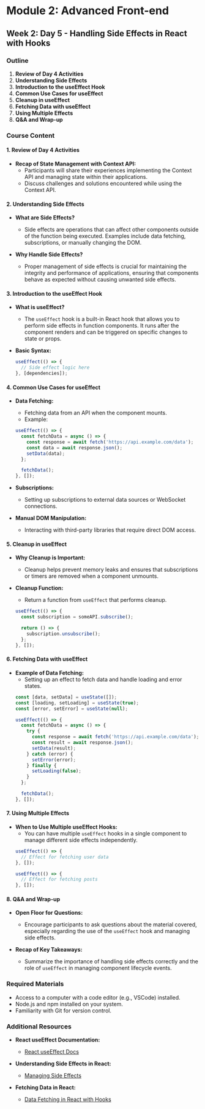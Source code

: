 # Module 2: Advanced Front-end
## Week 2: Day 5 - Handling Side Effects in React with Hooks

### Outline
1. **Review of Day 4 Activities**
2. **Understanding Side Effects**
3. **Introduction to the useEffect Hook**
4. **Common Use Cases for useEffect**
5. **Cleanup in useEffect**
6. **Fetching Data with useEffect**
7. **Using Multiple Effects**
8. **Q&A and Wrap-up**

### Course Content

#### 1. Review of Day 4 Activities
- **Recap of State Management with Context API:**
  - Participants will share their experiences implementing the Context API and managing state within their applications.
  - Discuss challenges and solutions encountered while using the Context API.

#### 2. Understanding Side Effects
- **What are Side Effects?**
  - Side effects are operations that can affect other components outside of the function being executed. Examples include data fetching, subscriptions, or manually changing the DOM.

- **Why Handle Side Effects?**
  - Proper management of side effects is crucial for maintaining the integrity and performance of applications, ensuring that components behave as expected without causing unwanted side effects.

#### 3. Introduction to the useEffect Hook
- **What is useEffect?**
  - The `useEffect` hook is a built-in React hook that allows you to perform side effects in function components. It runs after the component renders and can be triggered on specific changes to state or props.

- **Basic Syntax:**
  ```javascript
  useEffect(() => {
    // Side effect logic here
  }, [dependencies]);
  ```

#### 4. Common Use Cases for useEffect
- **Data Fetching:**
  - Fetching data from an API when the component mounts.
  - Example:
  ```javascript
  useEffect(() => {
    const fetchData = async () => {
      const response = await fetch('https://api.example.com/data');
      const data = await response.json();
      setData(data);
    };

    fetchData();
  }, []);
  ```

- **Subscriptions:**
  - Setting up subscriptions to external data sources or WebSocket connections.

- **Manual DOM Manipulation:**
  - Interacting with third-party libraries that require direct DOM access.

#### 5. Cleanup in useEffect
- **Why Cleanup is Important:**
  - Cleanup helps prevent memory leaks and ensures that subscriptions or timers are removed when a component unmounts.

- **Cleanup Function:**
  - Return a function from `useEffect` that performs cleanup.
  ```javascript
  useEffect(() => {
    const subscription = someAPI.subscribe();

    return () => {
      subscription.unsubscribe();
    };
  }, []);
  ```

#### 6. Fetching Data with useEffect
- **Example of Data Fetching:**
  - Setting up an effect to fetch data and handle loading and error states.
  ```javascript
  const [data, setData] = useState([]);
  const [loading, setLoading] = useState(true);
  const [error, setError] = useState(null);

  useEffect(() => {
    const fetchData = async () => {
      try {
        const response = await fetch('https://api.example.com/data');
        const result = await response.json();
        setData(result);
      } catch (error) {
        setError(error);
      } finally {
        setLoading(false);
      }
    };

    fetchData();
  }, []);
  ```

#### 7. Using Multiple Effects
- **When to Use Multiple useEffect Hooks:**
  - You can have multiple `useEffect` hooks in a single component to manage different side effects independently.
  ```javascript
  useEffect(() => {
    // Effect for fetching user data
  }, []);

  useEffect(() => {
    // Effect for fetching posts
  }, []);
  ```

#### 8. Q&A and Wrap-up
- **Open Floor for Questions:**
  - Encourage participants to ask questions about the material covered, especially regarding the use of the `useEffect` hook and managing side effects.

- **Recap of Key Takeaways:**
  - Summarize the importance of handling side effects correctly and the role of `useEffect` in managing component lifecycle events.

### Required Materials
- Access to a computer with a code editor (e.g., VSCode) installed.
- Node.js and npm installed on your system.
- Familiarity with Git for version control.

### Additional Resources
- **React useEffect Documentation:**
  - [React useEffect Docs](https://reactjs.org/docs/hooks-effect.html)

- **Understanding Side Effects in React:**
  - [Managing Side Effects](https://www.robinwieruch.de/react-side-effects/)

- **Fetching Data in React:**
  - [Data Fetching in React with Hooks](https://kentcdodds.com/blog/data-fetching-with-react-hooks)



